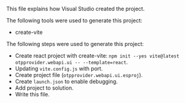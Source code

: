 This file explains how Visual Studio created the project.

The following tools were used to generate this project:
- create-vite

The following steps were used to generate this project:
- Create react project with create-vite: `npm init --yes vite@latest otpprovider.webapi.ui -- --template=react`.
- Updating `vite.config.js` with port.
- Create project file (`otpprovider.webapi.ui.esproj`).
- Create `launch.json` to enable debugging.
- Add project to solution.
- Write this file.
